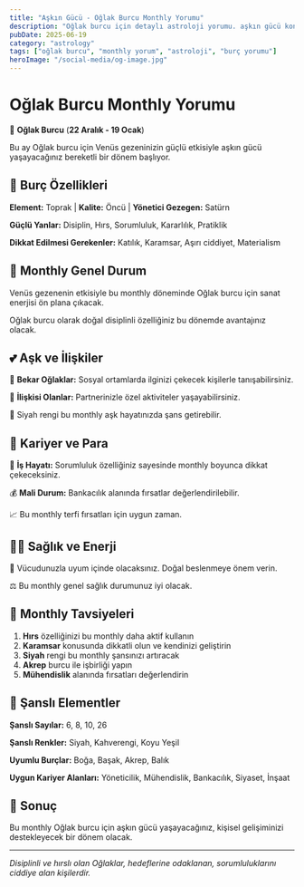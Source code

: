 ```yaml
---
title: "Aşkın Gücü - Oğlak Burcu Monthly Yorumu"
description: "Oğlak burcu için detaylı astroloji yorumu. aşkın gücü konusunda rehberlik."
pubDate: 2025-06-19
category: "astrology"
tags: ["oğlak burcu", "monthly yorum", "astroloji", "burç yorumu"]
heroImage: "/social-media/og-image.jpg"
---
```


# Oğlak Burcu Monthly Yorumu

🐐 **Oğlak Burcu** (**22 Aralık - 19 Ocak**)

Bu ay Oğlak burcu için Venüs gezeninizin güçlü etkisiyle aşkın gücü yaşayacağınız bereketli bir dönem başlıyor.

## 🌟 Burç Özellikleri

**Element:** Toprak | **Kalite:** Öncü | **Yönetici Gezegen:** Satürn

**Güçlü Yanlar:** Disiplin, Hırs, Sorumluluk, Kararlılık, Pratiklik

**Dikkat Edilmesi Gerekenler:** Katılık, Karamsar, Aşırı ciddiyet, Materialism

## 💫 Monthly Genel Durum

Venüs gezenenin etkisiyle bu monthly döneminde Oğlak burcu için sanat enerjisi ön plana çıkacak.

Oğlak burcu olarak doğal disiplinli özelliğiniz bu dönemde avantajınız olacak.

## 💕 Aşk ve İlişkiler

💖 **Bekar Oğlaklar:** Sosyal ortamlarda ilginizi çekecek kişilerle tanışabilirsiniz.

💑 **İlişkisi Olanlar:** Partnerinizle özel aktiviteler yaşayabilirsiniz.

🌹 Siyah rengi bu monthly aşk hayatınızda şans getirebilir.

## 💼 Kariyer ve Para

🚀 **İş Hayatı:** Sorumluluk özelliğiniz sayesinde monthly boyunca dikkat çekeceksiniz.

💰 **Mali Durum:** Bankacılık alanında fırsatlar değerlendirilebilir.

📈 Bu monthly terfi fırsatları için uygun zaman.

## 🏃‍♀️ Sağlık ve Enerji

🌱 Vücudunuzla uyum içinde olacaksınız. Doğal beslenmeye önem verin.

⚖️ Bu monthly genel sağlık durumunuz iyi olacak.

## 🎯 Monthly Tavsiyeleri

1. **Hırs** özelliğinizi bu monthly daha aktif kullanın
2. **Karamsar** konusunda dikkatli olun ve kendinizi geliştirin
3. **Siyah** rengi bu monthly şansınızı artıracak
4. **Akrep** burcu ile işbirliği yapın
5. **Mühendislik** alanında fırsatları değerlendirin

## 🔮 Şanslı Elementler

**Şanslı Sayılar:** 6, 8, 10, 26

**Şanslı Renkler:** Siyah, Kahverengi, Koyu Yeşil

**Uyumlu Burçlar:** Boğa, Başak, Akrep, Balık

**Uygun Kariyer Alanları:** Yöneticilik, Mühendislik, Bankacılık, Siyaset, İnşaat

## 💫 Sonuç

Bu monthly Oğlak burcu için aşkın gücü yaşayacağınız, kişisel gelişiminizi destekleyecek bir dönem olacak.

---

*Disiplinli ve hırslı olan Oğlaklar, hedeflerine odaklanan, sorumluluklarını ciddiye alan kişilerdir.*
